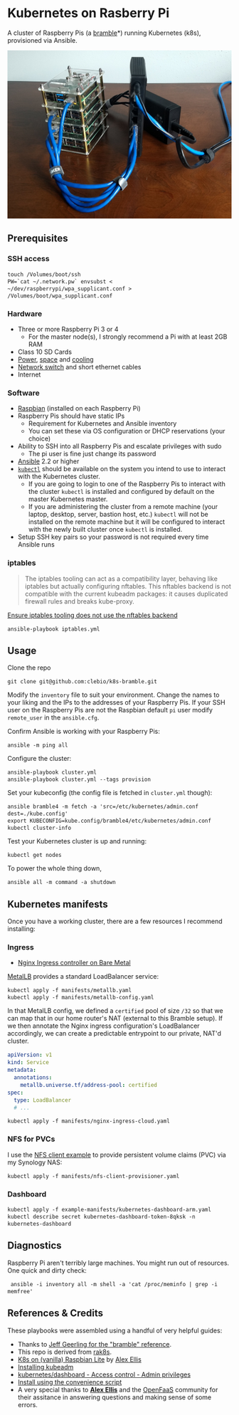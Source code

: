 # Kubernetes on Rasberry Pi

A cluster of Raspberry Pis (a [bramble][]*) running Kubernetes (k8s), provisioned via Ansible.

![Meatspace cluster](bramble.jpg)

## Prerequisites

### SSH access

    touch /Volumes/boot/ssh
    PW=`cat ~/.network.pw` envsubst < ~/dev/raspberrypi/wpa_supplicant.conf > /Volumes/boot/wpa_supplicant.conf

### Hardware

* Three or more Raspberry Pi 3 or 4
  * For the master node(s), I strongly recommend a Pi with at least 2GB RAM
* Class 10 SD Cards
* [Power](https://www.amazon.com/gp/product/B00P936188), [space](https://www.amazon.com/gp/product/B07MW24S61) and [cooling](https://www.amazon.com/gp/product/B0792BW2VH/)
* [Network switch](https://www.amazon.com/gp/product/B00A128S24/) and short ethernet cables
* Internet

### Software

* [Raspbian](https://www.raspberrypi.org/downloads/raspbian/) (installed on each Raspberry Pi)
* Raspberry Pis should have static IPs
    * Requirement for Kubernetes and Ansible inventory
    * You can set these via OS configuration or DHCP reservations (your choice)
* Ability to SSH into all Raspberry Pis and escalate privileges with sudo
    * The pi user is fine just change its password
* [Ansible](http://docs.ansible.com/ansible/latest/intro_installation.html) 2.2 or higher
* [`kubectl`](https://kubernetes.io/docs/tasks/tools/install-kubectl/) should be available on the system you intend to use to interact with the Kubernetes cluster.
    * If you are going to login to one of the Raspberry Pis to interact with the cluster `kubectl` is installed and configured by default on the master Kubernetes master.
    * If you are administering the cluster from a remote machine (your laptop, desktop, server, bastion host, etc.) `kubectl` will not be installed on the remote machine but it will be configured to interact with the newly built cluster once `kubectl` is installed.
* Setup SSH key pairs so your password is not required every time Ansible runs

### iptables

> The iptables tooling can act as a compatibility layer, behaving like iptables but actually configuring nftables. This nftables backend is not compatible with the current kubeadm packages: it causes duplicated firewall rules and breaks kube-proxy.

[Ensure iptables tooling does not use the nftables backend][kubeadm-iptables]

[kubeadm-iptables]: https://v1-16.docs.kubernetes.io/docs/setup/production-environment/tools/kubeadm/install-kubeadm/#check-network-adapters

    ansible-playbook iptables.yml

## Usage

Clone the repo

    git clone git@github.com:clebio/k8s-bramble.git

Modify the `inventory` file to suit your environment. Change the names
to your liking and the IPs to the addresses of your Raspberry Pis. If
your SSH user on the Raspberry Pis are not the Raspbian default `pi`
user modify `remote_user` in the `ansible.cfg`.

Confirm Ansible is working with your Raspberry Pis:

    ansible -m ping all

Configure the cluster:

    ansible-playbook cluster.yml
    ansible-playbook cluster.yml --tags provision

Set your kubeconfig (the config file is fetched in `cluster.yml` though):

    ansible bramble4 -m fetch -a 'src=/etc/kubernetes/admin.conf dest=./kube.config'
    export KUBECONFIG=kube.config/bramble4/etc/kubernetes/admin.conf
    kubectl cluster-info

Test your Kubernetes cluster is up and running:

    kubectl get nodes

To power the whole thing down,

    ansible all -m command -a shutdown

## Kubernetes manifests

Once you have a working cluster, there are a few resources I recommend installing:

### Ingress

* [Nginx Ingress controller on Bare Metal](https://kubernetes.github.io/ingress-nginx/deploy/baremetal/#a-pure-software-solution-metallb)

[MetalLB][metallb] provides a standard LoadBalancer service:

    kubectl apply -f manifests/metallb.yaml 
	kubectl apply -f manifests/metallb-config.yaml

In that MetalLB config, we defined a `certified` pool of size `/32` so that we can map that in our home router's NAT (external to this Bramble setup). If we then annotate the Nginx ingress configuration's LoadBalancer accordingly, we can create a predictable entrypoint to our private, NAT'd cluster.

```yaml
apiVersion: v1
kind: Service
metadata:
  annotations:
    metallb.universe.tf/address-pool: certified
spec:
  type: LoadBalancer
  # ...
```

    kubectl apply -f manifests/nginx-ingress-cloud.yaml
    
### NFS for PVCs

I use the [NFS client example][nfs-client] to provide persistent volume claims (PVC) via my Synology NAS:

    kubectl apply -f manifests/nfs-client-provisioner.yaml

### Dashboard

    kubectl apply -f example-manifests/kubernetes-dashboard-arm.yaml
    kubectl describe secret kubernetes-dashboard-token-8qksk -n kubernetes-dashboard


## Diagnostics

Raspberry Pi aren't terribly large machines. You might run out of resources. One quick and dirty check:

     ansible -i inventory all -m shell -a 'cat /proc/meminfo | grep -i memfree'

## References & Credits

These playbooks were assembled using a handful of very helpful guides:

* Thanks to [Jeff Geerling for the "bramble" reference][geerling].
* This repo is derived from [rak8s](https://github.com/rak8s/rak8s).
* [K8s on (vanilla) Raspbian Lite](https://gist.github.com/alexellis/fdbc90de7691a1b9edb545c17da2d975) by [Alex Ellis](https://www.alexellis.io/)
* [Installing kubeadm](https://kubernetes.io/docs/setup/independent/install-kubeadm/)
* [kubernetes/dashboard - Access control - Admin privileges](https://github.com/kubernetes/dashboard/wiki/Access-control#admin-privileges)
* [Install using the convenience script](https://docs.docker.com/engine/installation/linux/docker-ce/debian/#install-using-the-convenience-script)
* A very special thanks to [**Alex Ellis**](https://www.alexellis.io/) and the [OpenFaaS](https://www.openfaas.com/) community for their assitance in answering questions and making sense of some errors.

[bramble]: https://elinux.org/Bramble
[geerling]: https://www.jeffgeerling.com/project/raspberry-pi-dramble
[metallb]: https://metallb.universe.tf/
[nfs-client]: https://github.com/kubernetes-incubator/external-storage/tree/master/nfs-client
